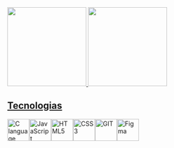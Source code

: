 



<div>
  <a href="https://github.com/victordutraa">
  <img loading="lazy" height="180em" src="https://github-readme-stats.vercel.app/api/top-langs/?username=victordutraa&layout=compact&langs_count=7&theme=dracula"/>
  <img loading="lazy" height="180em" src="https://github-readme-stats.vercel.app/api?username=victordutraa&show_icons=true&theme=dracula&include_all_commits=true&count_private=true"/>
</div>

## Tecnologias
<div style="display: flex;">
  <img  title="C language" src="https://cdn.jsdelivr.net/gh/devicons/devicon@latest/icons/c/c-original.svg" style="height: 50px; width: 50px;" />
  <img title="JavaScript language" src="https://cdn.jsdelivr.net/gh/devicons/devicon@latest/icons/javascript/javascript-original.svg"  style="height: 50px; width: 50px;"/>
  <img title="HTML5"  src="https://cdn.jsdelivr.net/gh/devicons/devicon@latest/icons/html5/html5-original.svg" style="height: 50px; width: 50px;" />
  <img title="CSS3" src="https://cdn.jsdelivr.net/gh/devicons/devicon@latest/icons/css3/css3-original.svg" style="height: 50px; width: 50px;" />
  <img title="GIT" src="https://cdn.jsdelivr.net/gh/devicons/devicon@latest/icons/git/git-original.svg" style="height: 50px; width: 50px;"/>
  <img title="Figma" src="https://cdn.jsdelivr.net/gh/devicons/devicon@latest/icons/figma/figma-original.svg" style="height: 50px; width: 50px;"/>                       
</div>          


